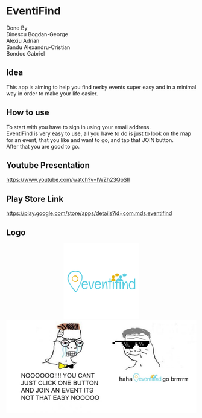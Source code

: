 # EventiFind
Done By </br>Dinescu Bogdan-George</br>
        Alexiu Adrian</br>
        Sandu Alexandru-Cristian</br>
        Bondoc Gabriel</br>
## Idea
This app is aiming to help you find nerby events super easy and in a minimal way in order to make your life easier.
## How to use
To start with you have to sign in using your email address.</br>
EventIFind is very easy to use, all you have to do is just to look on the map for an event, that you like and want to go, and tap that JOIN button.</br>
After that you are good to go.</br>
## Youtube Presentation
https://www.youtube.com/watch?v=lWZh23QpSII
## Play Store Link
https://play.google.com/store/apps/details?id=com.mds.eventifind
## Logo
<p align="center">
  <img src="https://github.com/BogdanDinescu/EventiFind/blob/master/EventiFind.png">
  <img src="https://github.com/BogdanDinescu/EventiFind/blob/master/EventiMeme.jpeg">
</p>
